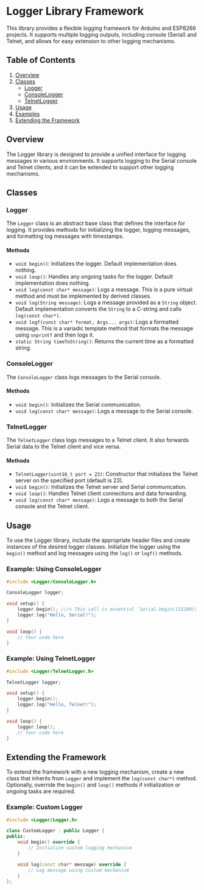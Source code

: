 # Logger Library Framework

This library provides a flexible logging framework for Arduino and ESP8266 projects. It supports multiple logging outputs, including console (Serial) and Telnet, and allows for easy extension to other logging mechanisms.

## Table of Contents
1. [Overview](#overview)
2. [Classes](#classes)
   - [Logger](#logger)
   - [ConsoleLogger](#consolelogger)
   - [TelnetLogger](#telnetlogger)
3. [Usage](#usage)
4. [Examples](#examples)
5. [Extending the Framework](#extending-the-framework)

## Overview

The Logger library is designed to provide a unified interface for logging messages in various environments. It supports logging to the Serial console and Telnet clients, and it can be extended to support other logging mechanisms.

## Classes

### Logger

The `Logger` class is an abstract base class that defines the interface for logging. It provides methods for initializing the logger, logging messages, and formatting log messages with timestamps.

#### Methods
- `void begin()`: Initializes the logger. Default implementation does nothing.
- `void loop()`: Handles any ongoing tasks for the logger. Default implementation does nothing.
- `void log(const char* message)`: Logs a message. This is a pure virtual method and must be implemented by derived classes.
- `void log(String message)`: Logs a message provided as a `String` object. Default implementation converts the `String` to a C-string and calls `log(const char*)`.
- `void logf(const char* format, Args... args)`: Logs a formatted message. This is a variadic template method that formats the message using `snprintf` and then logs it.
- `static String timeToString()`: Returns the current time as a formatted string.

### ConsoleLogger

The `ConsoleLogger` class logs messages to the Serial console.

#### Methods
- `void begin()`: Initializes the Serial communication.
- `void log(const char* message)`: Logs a message to the Serial console.

### TelnetLogger

The `TelnetLogger` class logs messages to a Telnet client. It also forwards Serial data to the Telnet client and vice versa.

#### Methods
- `TelnetLogger(uint16_t port = 23)`: Constructor that initializes the Telnet server on the specified port (default is 23).
- `void begin()`: Initializes the Telnet server and Serial communication.
- `void loop()`: Handles Telnet client connections and data forwarding.
- `void log(const char* message)`: Logs a message to both the Serial console and the Telnet client.

## Usage

To use the Logger library, include the appropriate header files and create instances of the desired logger classes. Initialize the logger using the `begin()` method and log messages using the `log()` or `logf()` methods.

### Example: Using ConsoleLogger

```cpp
#include <Logger/ConsoleLogger.h>

ConsoleLogger logger;

void setup() {
    logger.begin(); ///< This call is essential `Serial.begin(115200);`
    logger.log("Hello, Serial!");
}

void loop() {
    // Your code here
}
```

### Example: Using TelnetLogger

```cpp
#include <Logger/TelnetLogger.h>

TelnetLogger logger;

void setup() {
    logger.begin();
    logger.log("Hello, Telnet!");
}

void loop() {
    logger.loop();
    // Your code here
}
```

## Extending the Framework

To extend the framework with a new logging mechanism, create a new class that inherits from `Logger` and implement the `log(const char*)` method. Optionally, override the `begin()` and `loop()` methods if initialization or ongoing tasks are required.

### Example: Custom Logger

```cpp
#include <Logger/Logger.h>

class CustomLogger : public Logger {
public:
    void begin() override {
        // Initialize custom logging mechanism
    }

    void log(const char* message) override {
        // Log message using custom mechanism
    }
};
```


